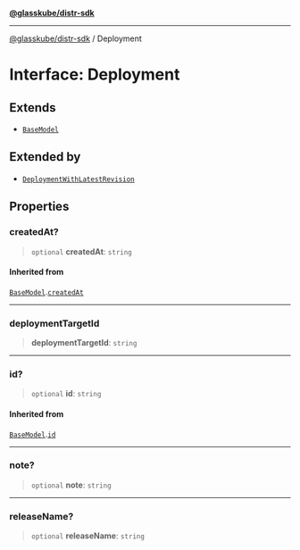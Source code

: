 [**@glasskube/distr-sdk**](../README.md)

---

[@glasskube/distr-sdk](../README.md) / Deployment

# Interface: Deployment

## Extends

- [`BaseModel`](BaseModel.md)

## Extended by

- [`DeploymentWithLatestRevision`](DeploymentWithLatestRevision.md)

## Properties

### createdAt?

> `optional` **createdAt**: `string`

#### Inherited from

[`BaseModel`](BaseModel.md).[`createdAt`](BaseModel.md#createdat)

---

### deploymentTargetId

> **deploymentTargetId**: `string`

---

### id?

> `optional` **id**: `string`

#### Inherited from

[`BaseModel`](BaseModel.md).[`id`](BaseModel.md#id)

---

### note?

> `optional` **note**: `string`

---

### releaseName?

> `optional` **releaseName**: `string`
